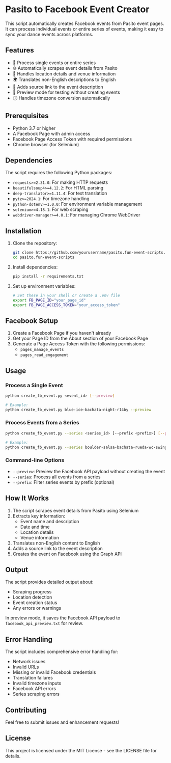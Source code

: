 # Pasito to Facebook Event Creator

This script automatically creates Facebook events from Pasito event pages. It can process individual events or entire series of events, making it easy to sync your dance events across platforms.

## Features

- 🎯 Process single events or entire series
- 🌐 Automatically scrapes event details from Pasito
- 📍 Handles location details and venue information
- 🌍 Translates non-English descriptions to English
- 🔗 Adds source link to the event description
- 👀 Preview mode for testing without creating events
- 🕒 Handles timezone conversion automatically

## Prerequisites

- Python 3.7 or higher
- A Facebook Page with admin access
- Facebook Page Access Token with required permissions
- Chrome browser (for Selenium)

## Dependencies

The script requires the following Python packages:
- `requests>=2.31.0`: For making HTTP requests
- `beautifulsoup4>=4.12.2`: For HTML parsing
- `deep-translator>=1.11.4`: For text translation
- `pytz>=2024.1`: For timezone handling
- `python-dotenv>=1.0.0`: For environment variable management
- `selenium>=4.18.1`: For web scraping
- `webdriver-manager>=4.0.1`: For managing Chrome WebDriver

## Installation

1. Clone the repository:
   ```bash
   git clone https://github.com/yourusername/pasito.fun-event-scripts.git
   cd pasito.fun-event-scripts
   ```

2. Install dependencies:
   ```bash
   pip install -r requirements.txt
   ```

3. Set up environment variables:
   ```bash
   # Set these in your shell or create a .env file
   export FB_PAGE_ID="your_page_id"
   export FB_PAGE_ACCESS_TOKEN="your_access_token"
   ```

## Facebook Setup

1. Create a Facebook Page if you haven't already
2. Get your Page ID from the About section of your Facebook Page
3. Generate a Page Access Token with the following permissions:
   - `pages_manage_events`
   - `pages_read_engagement`

## Usage

### Process a Single Event

```bash
python create_fb_event.py <event_id> [--preview]

# Example:
python create_fb_event.py blue-ice-bachata-night-r14by --preview
```

### Process Events from a Series

```bash
python create_fb_event.py --series <series_id> [--prefix <prefix>] [--preview]

# Example:
python create_fb_event.py --series boulder-salsa-bachata-rueda-wc-swing-social-xd9r4 --preview
```

### Command-line Options

- `--preview`: Preview the Facebook API payload without creating the event
- `--series`: Process all events from a series
- `--prefix`: Filter series events by prefix (optional)

## How It Works

1. The script scrapes event details from Pasito using Selenium
2. Extracts key information:
   - Event name and description
   - Date and time
   - Location details
   - Venue information
3. Translates non-English content to English
4. Adds a source link to the event description
5. Creates the event on Facebook using the Graph API

## Output

The script provides detailed output about:
- Scraping progress
- Location detection
- Event creation status
- Any errors or warnings

In preview mode, it saves the Facebook API payload to `facebook_api_preview.txt` for review.

## Error Handling

The script includes comprehensive error handling for:
- Network issues
- Invalid URLs
- Missing or invalid Facebook credentials
- Translation failures
- Invalid timezone inputs
- Facebook API errors
- Series scraping errors

## Contributing

Feel free to submit issues and enhancement requests!

## License

This project is licensed under the MIT License - see the LICENSE file for details. 